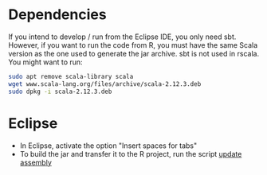 # Dependencies

If you intend to develop / run from the Eclipse IDE, you only need sbt. However, if you want to run the code from R, you must have the same Scala version as the one used to generate the jar archive. sbt is not used in rscala. You might want to run:

```bash
sudo apt remove scala-library scala
wget www.scala-lang.org/files/archive/scala-2.12.3.deb
sudo dpkg -i scala-2.12.3.deb
```

# Eclipse

- In Eclipse, activate the option "Insert spaces for tabs"
- To build the jar and transfer it to the R project, run the script [update assembly](updateAssembly.sh)
